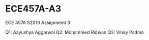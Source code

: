 # ECE457A-A3
ECE 457A S2016 Assignment 3

Q1: Aayushya Aggarwal
Q2: Mohammed Ridwan
Q3: Vinay Padma
